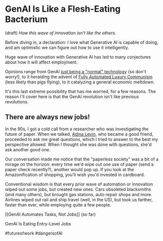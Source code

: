 # GenAI Is Like a Flesh-Eating Bacterium
(draft) 
*How this wave of innovation isn't like the others.* 

Before diving in, a declaration: I love what Generative AI is capable of doing, and am optimistic we can figure out how to use it intelligently. 

Huge wave of innovation with Generative AI has led to many conjectures about how it will affect employment. 

Opinions range from GenAI [just being a "normal" technology](https://knightcolumbia.org/content/ai-as-normal-technology) (so don't worry!), to it heralding the advent of [Fully Automated Luxury Communism](https://www.amazon.com/Fully-Automated-Luxury-Communism-Bastani-ebook/dp/B075WCGJDW/jerrymichalskisr) (less likely than pigs flying), to it catalyzing a general economic meltdown. 

It's this last extreme possibility that has me worried, for a few reasons. The reason I'll cover here is that the GenAI revolution isn't like previous revolutions. 

## There are always new jobs! 

In the 90s, I got a cold call from a researcher who was investigating the future of paper. When we talked, [Adina Levin](https://www.linkedin.com/in/adina-levin-b771/), who became a good friend, proceeded to ask me great questions, which I tried to answer to the best my perspective allowed. When I thought she was done with questions, she'd ask another good one. 

Our conversation made me notice that the "paperless society" was a bit of a mirage on the horizon: every time we'd wipe out one use of paper (send a paper check recently?), another would pop up. If you look at the Amazonification of shopping, you'll wish you'd invested in cardboard. 

Conventional wisdom is that every prior wave of automation or innovation wiped out some jobs, but created new ones. Cars obsoleted blacksmiths (and many others), but brought gas stations, auto repair shops and more. Airlines wiped out rail and ship travel (well, in the US), but took us farther, faster than ever, while employing quite a few people. 

[[GenAI Automates Tasks, Not Jobs]] (so far)

GenAI Is Eating Entry-Level Jobs

#futureofwork #dangersofAI 
